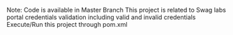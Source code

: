 Note: 
Code is available in Master Branch
This project is related to Swag labs portal credentials validation including valid and invalid credentials
Execute/Run this project through pom.xml
